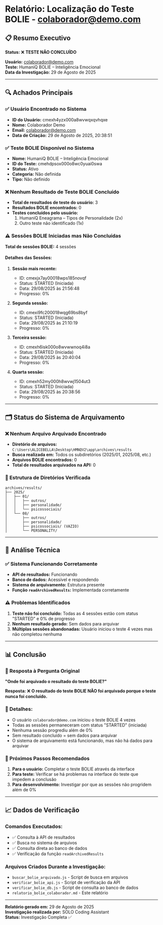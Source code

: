 # Relatório: Localização do Teste BOLIE - colaborador@demo.com

## 📋 Resumo Executivo

**Status:** ❌ **TESTE NÃO CONCLUÍDO**

**Usuário:** colaborador@demo.com  
**Teste:** HumaniQ BOLIE – Inteligência Emocional  
**Data da Investigação:** 29 de Agosto de 2025  

---

## 🔍 Achados Principais

### ✅ Usuário Encontrado no Sistema
- **ID do Usuário:** cmexh4yzx000a8wvwqxqvhqxe
- **Nome:** Colaborador Demo
- **Email:** colaborador@demo.com
- **Data de Criação:** 29 de Agosto de 2025, 20:38:51

### ✅ Teste BOLIE Disponível no Sistema
- **Nome:** HumaniQ BOLIE – Inteligência Emocional
- **ID do Teste:** cmehdpsox000o8wc0yuai0swa
- **Status:** Ativo
- **Categoria:** Não definida
- **Tipo:** Não definido

### ❌ Nenhum Resultado de Teste BOLIE Concluído
- **Total de resultados de teste do usuário:** 3
- **Resultados BOLIE encontrados:** 0
- **Testes concluídos pelo usuário:**
  1. HumaniQ Eneagrama – Tipos de Personalidade (2x)
  2. Outro teste não identificado (1x)

### ⚠️ Sessões BOLIE Iniciadas mas Não Concluídas
**Total de sessões BOLIE:** 4 sessões

#### Detalhes das Sessões:
1. **Sessão mais recente:**
   - ID: cmexjx7ay00018wps185novqf
   - Status: STARTED (Iniciada)
   - Data: 29/08/2025 às 21:56:48
   - Progresso: 0%

2. **Segunda sessão:**
   - ID: cmexi9fc200018wqg69bs8byf
   - Status: STARTED (Iniciada)
   - Data: 29/08/2025 às 21:10:19
   - Progresso: 0%

3. **Terceira sessão:**
   - ID: cmexh6isk000o8wvwwnoq4i8a
   - Status: STARTED (Iniciada)
   - Data: 29/08/2025 às 20:40:04
   - Progresso: 0%

4. **Quarta sessão:**
   - ID: cmexh52my000h8wvwj1504ut3
   - Status: STARTED (Iniciada)
   - Data: 29/08/2025 às 20:38:56
   - Progresso: 0%

---

## 🗂️ Status do Sistema de Arquivamento

### ❌ Nenhum Arquivo Arquivado Encontrado
- **Diretório de arquivos:** `C:\Users\ALICEBELLA\Desktop\HMNQV2\app\archives\results`
- **Busca realizada em:** Todos os subdiretórios (2025/01, 2025/08, etc.)
- **Arquivos BOLIE encontrados:** 0
- **Total de resultados arquivados na API:** 0

### 📁 Estrutura de Diretórios Verificada
```
archives/results/
├── 2025/
│   ├── 01/
│   │   ├── outros/
│   │   ├── personalidade/
│   │   └── psicossociais/
│   └── 08/
│       ├── outros/
│       ├── personalidade/
│       ├── psicossociais/ (VAZIO)
│       └── PERSONALITY/
```

---

## 🔧 Análise Técnica

### ✅ Sistema Funcionando Corretamente
- **API de resultados:** Funcionando
- **Banco de dados:** Acessível e respondendo
- **Sistema de arquivamento:** Estrutura presente
- **Função `readArchivedResults`:** Implementada corretamente

### ⚠️ Problemas Identificados
1. **Teste não foi concluído:** Todas as 4 sessões estão com status "STARTED" e 0% de progresso
2. **Nenhum resultado gerado:** Sem dados para arquivar
3. **Múltiplas sessões abandonadas:** Usuário iniciou o teste 4 vezes mas não completou nenhuma

---

## 📊 Conclusão

### 🎯 Resposta à Pergunta Original
**"Onde foi arquivado o resultado do teste BOLIE?"**

**Resposta:** ❌ **O resultado do teste BOLIE NÃO foi arquivado porque o teste nunca foi concluído.**

### 📝 Detalhes:
- O usuário `colaborador@demo.com` iniciou o teste BOLIE 4 vezes
- Todas as sessões permaneceram com status "STARTED" (iniciada)
- Nenhuma sessão progrediu além de 0%
- Sem resultado concluído = sem dados para arquivar
- O sistema de arquivamento está funcionando, mas não há dados para arquivar

### 🔄 Próximos Passos Recomendados
1. **Para o usuário:** Completar o teste BOLIE através da interface
2. **Para teste:** Verificar se há problemas na interface do teste que impedem a conclusão
3. **Para desenvolvimento:** Investigar por que as sessões não progridem além de 0%

---

## 📈 Dados de Verificação

### Comandos Executados:
- ✅ Consulta à API de resultados
- ✅ Busca no sistema de arquivos
- ✅ Consulta direta ao banco de dados
- ✅ Verificação da função `readArchivedResults`

### Arquivos Criados Durante a Investigação:
- `buscar_bolie_arquivado.js` - Script de busca em arquivos
- `verificar_bolie_api.js` - Script de verificação da API
- `verificar_bolie_db.js` - Script de consulta ao banco de dados
- `relatorio_bolie_colaborador.md` - Este relatório

---

**Relatório gerado em:** 29 de Agosto de 2025  
**Investigação realizada por:** SOLO Coding Assistant  
**Status:** Investigação Completa ✅